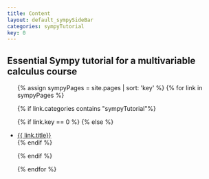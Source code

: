 ```yaml
---
title: Content
layout: default_sympySideBar
categories: sympyTutorial
key: 0 
---
```


## Essential Sympy tutorial for a multivariable calculus course


<ul>
{% assign sympyPages = site.pages | sort: 'key' %}
{% for link in sympyPages %}

{% if link.categories contains "sympyTutorial"%}

{% if link.key == 0 %}
	 <!-- do nothing -->
{% else %}
 <li>  <a href="{{ link.url }}">{{ link.title}}</a> </li>
{% endif %}



{% endif %}
	    
{% endfor %}



 


